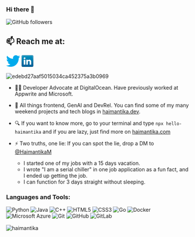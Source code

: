 ### Hi there 👋
<img alt="GitHub followers" 
src="https://img.shields.io/github/followers/Haimantika?style=social"> 

## 📫 Reach me at:

[![Twitter](icons/twitter.png)](https://twitter.com/HaimantikaM)
[![LinkedIn](icons/linkedin.png)](https://www.linkedin.com/in/haimantika-mitra)


![edebd27aaf5015034ca452375a3b0969](https://user-images.githubusercontent.com/32809211/87786036-e7cdfa80-c856-11ea-9190-f4106d1fbc43.gif)

- 👩‍💻 Developer Advocate at DigitalOcean. Have previously worked at Appwrite and Microsoft.
- 👯 All things frontend, GenAI and DevRel. You can find some of my many weekend projects and tech blogs in [haimantika.dev](https://haimantika.dev/#home).
- 🔍 If you want to know more, go to your terminal and type `npx hello-haimantika` and if you are lazy, just find more on [haimantika.com](https://haimantika.com/)

- ⚡ Two truths, one lie: If you can spot the lie, drop a DM to [@HaimantikaM](https://twitter.com/HaimantikaM)
    - I started one of my jobs with a 15 days vacation.
    - I wrote "I am a serial chiller" in one job application as a fun fact, and I ended up getting the job.
    - I can function for 3 days straight without sleeping.


<h3 align="left">Languages and Tools:</h3>

![Python](https://img.shields.io/badge/-Python-black?style=flat-square&logo=Python)
![Java](https://img.shields.io/badge/-java-E34A86?style=flat-square&logo=java)
![C++](https://img.shields.io/badge/-C++-00599C?style=flat-square&logo=c)
![HTML5](https://img.shields.io/badge/-HTML5-E34F26?style=flat-square&logo=html5&logoColor=white)
![CSS3](https://img.shields.io/badge/-CSS3-1572B6?style=flat-square&logo=css3)
![Go](https://img.shields.io/badge/-CSS3-1572B6?style=flat-square&logo=go)
![Docker](https://img.shields.io/badge/-Docker-black?style=flat-square&logo=docker)
![Microsoft Azure](https://img.shields.io/badge/Microsoft%20Azure-232F7E?style=flat-square&logo=microsoft-azure)
![Git](https://img.shields.io/badge/-Git-black?style=flat-square&logo=git)
![GitHub](https://img.shields.io/badge/-GitHub-181717?style=flat-square&logo=github)
![GitLab](https://img.shields.io/badge/-GitLab-FCA121?style=flat-square&logo=gitlab)


<p><img align="center" src="https://github-readme-stats.vercel.app/api/top-langs/?username=haimantika&layout=compact" alt="haimantika" /></p>

